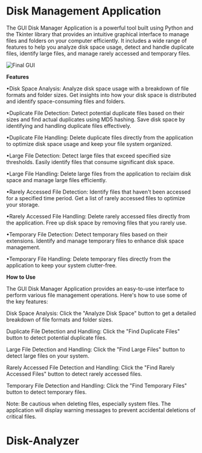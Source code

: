 # Disk Management Application
The GUI Disk Manager Application is a powerful tool built using Python and the Tkinter library that provides an intuitive graphical interface to manage files and folders on your computer efficiently. It includes a wide range of features to help you analyze disk space usage, detect and handle duplicate files, identify large files, and manage rarely accessed and temporary files.

![Final GUI](https://github.com/abcds07/Code-Brewers-Jai-Shree-Ram/assets/107320513/d403220e-8bcb-4757-834d-482c50acfe42)


**Features**

•Disk Space Analysis: Analyze disk space usage with a breakdown of file formats and folder sizes. Get insights into how your disk space is distributed and identify space-consuming files and folders.

•Duplicate File Detection: Detect potential duplicate files based on their sizes and find actual duplicates using MD5 hashing. Save disk space by identifying and handling duplicate files effectively.

•Duplicate File Handling: Delete duplicate files directly from the application to optimize disk space usage and keep your file system organized.

•Large File Detection: Detect large files that exceed specified size thresholds. Easily identify files that consume significant disk space.

•Large File Handling: Delete large files from the application to reclaim disk space and manage large files efficiently.

•Rarely Accessed File Detection: Identify files that haven't been accessed for a specified time period. Get a list of rarely accessed files to optimize your storage.

•Rarely Accessed File Handling: Delete rarely accessed files directly from the application. Free up disk space by removing files that you rarely use.

•Temporary File Detection: Detect temporary files based on their extensions. Identify and manage temporary files to enhance disk space management.

•Temporary File Handling: Delete temporary files directly from the application to keep your system clutter-free.


**How to Use**

The GUI Disk Manager Application provides an easy-to-use interface to perform various file management operations. Here's how to use some of the key features:

Disk Space Analysis:
Click the "Analyze Disk Space" button to get a detailed breakdown of file formats and folder sizes.

Duplicate File Detection and Handling:
Click the "Find Duplicate Files" button to detect potential duplicate files.

Large File Detection and Handling:
Click the "Find Large Files" button to detect large files on your system.

Rarely Accessed File Detection and Handling:
Click the "Find Rarely Accessed Files" button to detect rarely accessed files.

Temporary File Detection and Handling:
Click the "Find Temporary Files" button to detect temporary files.

Note: Be cautious when deleting files, especially system files. The application will display warning messages to prevent accidental deletions of critical files.
# Disk-Analyzer
